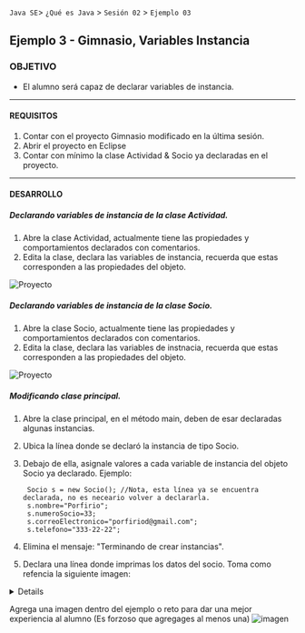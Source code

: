 
`Java SE`> `¿Qué es Java` > `Sesión 02` > `Ejemplo 03`

## Ejemplo 3 - Gimnasio, Variables Instancia

### OBJETIVO

- El alumno será capaz de declarar variables de instancia.

<hr>

#### REQUISITOS

1. Contar con el proyecto Gimnasio modificado en la última sesión.
2. Abrir el proyecto en Eclipse
3. Contar con mínimo la clase Actividad & Socio ya declaradas en el proyecto.

<hr>

#### DESARROLLO

##### Declarando variables de instancia de la clase Actividad.

1. Abre la clase Actividad, actualmente tiene las propiedades y comportamientos declarados con comentarios.
2. Edita la clase, declara las variables de instancia, recuerda que estas corresponden a las propiedades del objeto.

![Proyecto](https://user-images.githubusercontent.com/56565204/67443334-ff2ece80-f5c9-11e9-8033-785edca89bb6.png)

##### Declarando variables de instancia de la clase Socio.

1. Abre la clase Socio, actualmente tiene las propiedades y comportamientos declarados con comentarios.
2. Edita la clase, declara las variables de instnacia, recuerda que estas corresponden a las propiedades del objeto.

![Proyecto](https://user-images.githubusercontent.com/56565204/67443454-9136d700-f5ca-11e9-82b0-378ebffbbb91.png)

##### Modificando clase principal.

1. Abre la clase principal, en el método main, deben de esar declaradas algunas instancias.
2. Ubica la línea donde se declaró la instancia de tipo Socio.
3. Debajo de ella, asignale valores a cada variable de instancia del objeto Socio ya declarado. Ejemplo:

        Socio s = new Socio(); //Nota, esta línea ya se encuentra declarada, no es neceario volver a declararla.
        s.nombre="Porfirio";
        s.numeroSocio=33;
        s.correoElectronico="porfiriod@gmail.com";
        s.telefono="333-22-22";
        
4. Elimina el mensaje: "Terminando de crear instancias".
5. Declara una línea donde imprimas los datos del socio. Toma como refencia la siguiente imagen:



<details>

        <summary>Solucion</summary>
        <p> Agrega aqui la solucion</p>
        <p>Recuerda! escribe cada paso para desarrollar la solución del ejemplo o reto </p>
</details>

Agrega una imagen dentro del ejemplo o reto para dar una mejor experiencia al alumno (Es forzoso que agregages al menos una) ![imagen](https://picsum.photos/200/300)


